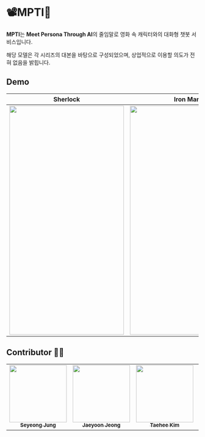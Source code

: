 # 📽MPTI💬


**MPTI**는 **Meet Persona Through AI**의 줄임말로 영화 속 캐릭터와의 대화형 챗봇 서비스입니다.



해당 모델은 각 시리즈의 대본을 바탕으로 구성되었으며, 상업적으로 이용할 의도가 전혀 없음을 밝힙니다.





## Demo
| Sherlock | Iron Man |
|---|---|
|<img src="images/sherlock_sample.gif" width="300" height="600">|<img src="images/ironman_sample.gif" width="300" height="600">|


## Contributor 🕵️‍♂️
<!-- ALL-CONTRIBUTORS-LIST:START - Do not remove or modify this section -->
<!-- prettier-ignore-start -->
<!-- markdownlint-disable -->

<table>
  <tr>
    <td align="center"><a href="https://github.com/Seyoung-Jung"><img src="https://user-images.githubusercontent.com/68625698/125892690-46621db4-d033-4fa3-a320-eceb52610eb8.jpg" width="150" height="150"><br /><sub><b>Seyeong Jung</b></sub></td>
    <td align="center"><a href="https://github.com/Jeong-JaeYoon"><img src="https://user-images.githubusercontent.com/68625698/125892690-46621db4-d033-4fa3-a320-eceb52610eb8.jpg" width="150" height="150"><br /><sub><b>Jaeyoon Jeong</b></sub></td>
    <td align="center"><a href="https://github.com/Taehee-K"><img src="https://user-images.githubusercontent.com/68625698/125892690-46621db4-d033-4fa3-a320-eceb52610eb8.jpg" width="150" height="150"><br /><sub><b>Taehee Kim</b></sub></td>
    <td align="center"><a href="https://github.com/ltnalsxl"><img src="https://user-images.githubusercontent.com/68625698/125892690-46621db4-d033-4fa3-a320-eceb52610eb8.jpg" width="150" height="150"><br /><sub><b>Sumin Lee</b></sub></td>
    <td align="center"><a href="https://github.com/Junhyeok1015"><img src="https://user-images.githubusercontent.com/68625698/125892690-46621db4-d033-4fa3-a320-eceb52610eb8.jpg" width="150" height="150"><br /><sub><b>Junhyeok Jo</b></sub></td>
    <td align="center"><a href="https://github.com/hbjk0305"><img src="https://user-images.githubusercontent.com/68625698/125892690-46621db4-d033-4fa3-a320-eceb52610eb8.jpg" width="150" height="150"><br /><sub><b>JinKyeong Hwangbo</b></sub></td>
  </tr>
</table>
